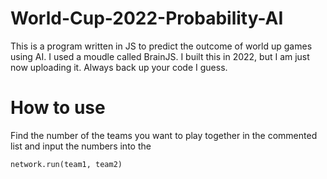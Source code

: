 # World-Cup-2022-Probability-AI
This is a program written in JS to predict the outcome of world up games using AI. I used a moudle called BrainJS. I built this in 2022, but I am just now uploading it. Always back up your code I guess.
# How to use
Find the number of the teams you want to play together in the commented list and input the numbers into the 
~~~
network.run(team1, team2)
~~~
